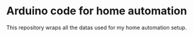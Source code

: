 # Arduino code for home automation

This repository wraps all the datas used for my home automation setup.
